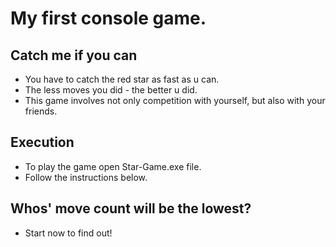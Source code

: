 # My first console game.
## Catch me if you can
- You have to catch the red star as fast as u can.
- The less moves you did - the better u did.
- This game involves not only competition with yourself, but also with your friends.
## Execution
- To play the game open Star-Game.exe file.
- Follow the instructions below.
## Whos' move count will be the lowest?
- Start now to find out!
